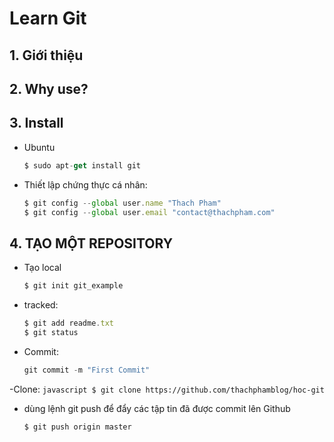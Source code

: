 # Learn Git
## 1. Giới thiệu 
## 2. Why use?
## 3. Install 
- Ubuntu
    ``` javascript
    $ sudo apt-get install git
    ```

- Thiết lập chứng thực cá nhân:
	``` javascript
	$ git config --global user.name "Thach Pham"
	$ git config --global user.email "contact@thachpham.com"
	```
## 4. TẠO MỘT REPOSITORY
- Tạo local
	``` javascript
	$ git init git_example
	```

- tracked:
	``` javascript
	$ git add readme.txt
	$ git status
	```
- Commit:
	``` javascript
	git commit -m "First Commit"
	```
-Clone:
	``` javascript
	$ git clone https://github.com/thachphamblog/hoc-git
	```
- dùng lệnh git push để đẩy các tập tin đã được commit lên Github
	``` javascript
	$ git push origin master
	```